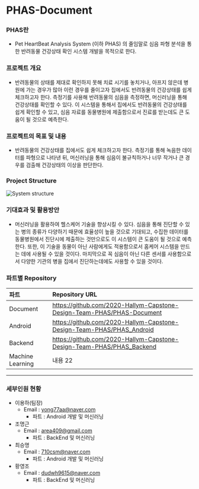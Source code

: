 # PHAS-Document

### PHAS란
* Pet HeartBeat Analysis System (이하 PHAS) 의 줄임말로 심음 파형 분석을 통한 반려동물 건강상태 확인 시스템 개발을 목적으로 한다.

### 프로젝트 개요
* 반려동물의 상태를 제대로 확인하지 못해 치료 시기를 놓치거나, 아프지 않은데 병원에 가는 경우가 많아 이런 경우를 줄이고자 집에서도 반려동물의 건강상태를 쉽게 체크하고자 한다. 측정기를 사용해 반려동물의 심음을 측정하면, 머신러닝을 통해 건강상태를 확인할 수 있다. 이 시스템을 통해서 집에서도 반려동물의 건강상태를 쉽게 확인할 수 있고, 심음 자료를 동물병원에 제출함으로서 진료를 받는데도 큰 도움이 될 것으로 예측한다.

### 프로젝트의 목표 및 내용
*  반려동물의 건강상태를 집에서도 쉽게 체크하고자 한다. 측정기를 통해 녹음한 데이터를 파형으로 나타낸 뒤, 머신러닝을 통해 심음이 불규칙하거나 너무 작거나 큰 경우를 검출해 건강상태의 이상을 판단한다.

### Project Structure
![System structure](https://user-images.githubusercontent.com/50908416/80507927-5adf7780-89b2-11ea-878c-4cb99edd0e5d.png)

### 기대효과 및 활용방안
*  머신러닝을 활용하여 헬스케어 기술을 향상시킬 수 있다. 심음을 통해 진단할 수 있는 병의 종류가 다양하기 때문에 효율성이 높을 것으로 기대되고, 수집한 데이터를 동물병원에서 진단시에 제출하는 것만으로도 이 시스템이 큰 도움이 될 것으로 예측한다. 또한, 이 기술을 동물이 아닌 사람에게도 적용함으로서 홈케어 시스템을 만드는 데에 사용될 수 있을 것이다. 마지막으로 꼭 심음이 아닌 다른 센서를 사용함으로서 다양한 기관의 병을 집에서 진단하는데에도 사용할 수 있을 것이다.

### 파트별 Repository
| 파트 | Repository URL |
|:--------|:--------|
| Document | https://github.com/2020-Hallym-Capstone-Design-Team-PHAS/PHAS-Document |
| Android | https://github.com/2020-Hallym-Capstone-Design-Team-PHAS/PHAS_Android |
| Backend | https://github.com/2020-Hallym-Capstone-Design-Team-PHAS/PHAS_Backend |
| Machine Learning | 내용 22 |
***        
### 세부인원 현황
* 이용하(팀장) 
  - Email : yong77aa@naver.com
    + 파트 : Android 개발 및 머신러닝
* 조명근
  - Email : area409@gmail.com
    + 파트 : BackEnd 및 머신러닝
* 최승명
  - Email : 710csm@naver.com
    + 파트 : Android 개발 및 머신러닝
* 황영조
  - Email : dudwh9615@naver.com
    + 파트 : BackEnd 및 머신러닝
